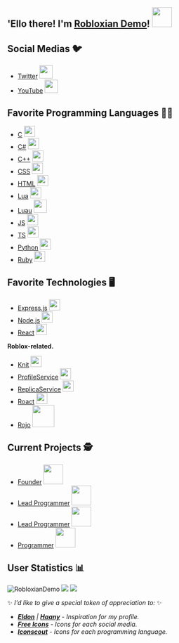 ## 'Ello there! I'm [Robloxian Demo](https://www.youtube.com/c/Demoman/)! <img src = "https://media3.giphy.com/media/3ohhwMDyS6rv3sB8yI/giphy.gif?cid=790b7611pqudfl3ym6b1njv90ivuhdblkdn9ex7jj8gkj1rf&rid=giphy.gif&ct=s" width = "45px">

## Social Medias 🐦
* [Twitter](https://twitter.com/RobloxianDemo) <img src = "https://www.freeiconspng.com/uploads/logo-twitter-icon-symbol-0.png" width = "30"/>
* [YouTube](https://www.youtube.com/c/Demoman) <img src = "https://www.freeiconspng.com/uploads/youtube-logo-21.png" width = "30"/>

## Favorite Programming Languages 👨‍💻
* [C](https://devdocs.io/c) <img src = "https://cdn.iconscout.com/icon/free/png-256/c-57-1175191.png" width = "25"/>
* [C#](https://docs.microsoft.com/en-us/dotnet/csharp/programming-guide) <img src = "https://cdn.iconscout.com/icon/free/png-256/csharp-1-1175241.png" width = "25"/>
* [C++](https://devdocs.io/cpp) <img src = "https://cdn.iconscout.com/icon/free/png-256/c-4-226082.png" width = "25"/>
* [CSS](https://devdocs.io/css) <img src = "https://cdn.iconscout.com/icon/free/png-256/css3-8-1175200.png" width = "25"/>
* [HTML](https://devdocs.io/html) <img src = "https://cdn.iconscout.com/icon/free/png-256/css3-8-1175200.png" width = "25"/>
* [Lua](https://luau-lang.org) <img src = "https://cdn.iconscout.com/icon/free/png-256/lua-3521554-2944972.png" width = "25"/>
* [Luau](https://devdocs.io/lua) <img src = "https://luau-lang.org/assets/images/luau-88.png" width = "30"/>
* [JS](https://devdocs.io/javascript) <img src = "https://cdn.iconscout.com/icon/free/png-256/javascript-1-225993.png" width = "25"/>
* [TS](https://devdocs.io/typescript) <img src = "https://cdn.iconscout.com/icon/free/png-256/typescript-1174965.png" width = "25"/>
* [Python](https://devdocs.io/python) <img src = "https://cdn.iconscout.com/icon/free/png-256/python-2-226051.png" width = "25"/>
* [Ruby](https://devdocs.io/ruby) <img src = "https://cdn.iconscout.com/icon/free/png-256/ruby-3521683-2945127.png" width = "25"/>

## Favorite Technologies 🖥️
* [Express.js](https://expressjs.com/en/5x/api.html) <img src = "https://external-content.duckduckgo.com/ip3/expressjs.com.ico" width = "25"/>
* [Node.js](https://nodejs.org/api/index.html) <img src = "https://cdn.iconscout.com/icon/free/png-256/node-js-3-1174937.png" width = "25"/>
* [React](https://reactjs.org/docs/react-api.html) <img src = "https://cdn.iconscout.com/icon/free/png-256/react-3-1175109.png" width = "25"/>

**Roblox-related.**
* [Knit](https://sleitnick.github.io/Knit/api) <img src = "https://external-content.duckduckgo.com/ip3/developer.roblox.com.ico" width = "25"/>
* [ProfileService](https://madstudioroblox.github.io/ProfileService/api) <img src = "https://external-content.duckduckgo.com/ip3/developer.roblox.com.ico" width = "25"/>
* [ReplicaService](https://madstudioroblox.github.io/ReplicaService/api) <img src = "https://external-content.duckduckgo.com/ip3/developer.roblox.com.ico" width = "25"/>
* [Roact](https://roblox.github.io/roact/api-reference) <img src = "https://external-content.duckduckgo.com/ip3/developer.roblox.com.ico" width = "25"/>
* [Rojo](https://rojo.space/docs/v6) <img src = "https://rojo.space/img/logo.png" width = "50"/>

## Current Projects 🕵️
* [Founder](https://twitter.com/Facilitative_) <img src = "https://tr.rbxcdn.com/1dd88c0308dcb21b089db6e2b61646d2/150/150/Image/Png" width = "45"/>
* [Lead Programmer](https://www.roblox.com/groups/5376709/Incentive-Team) <img src = "https://tr.rbxcdn.com/cf75f95d92a259b70af9facf4e9b0b3f/150/150/Image/Png" width = "45"/>
* [Lead Programmer](https://www.roblox.com/groups/13208645/Misfit-Pixels) <img src = "https://tr.rbxcdn.com/28feda7a45e66cd8cab00498c5b7791b/150/150/Image/Png" width = "45"/>
* [Programmer](https://twitter.com/ChibiVerseRBLX) <img src = "https://tr.rbxcdn.com/c608011911437bd108419f43bc720ad2/150/150/Image/Png" width = "45"/>

## User Statistics 📊
<img src = "https://komarev.com/ghpvc/?username=RobloxianDemo" alt = "RobloxianDemo" />
<img src = "https://github-readme-stats.vercel.app/api/top-langs/?username=RobloxianDemo&layout=compact" /> <img src = "https://github-readme-stats.vercel.app/api?username=RobloxianDemo&show_icons=true" />

✨ *I'd like to give a special token of appreciation to:* ✨
* ***[Eldon](https://github.com/eldonwilliams)** | **[Haany](https://github.com/MarikIshtar007/MarikIshtar007)** - Inspiration for my profile.*
* ***[Free Icons](https://www.freeiconspng.com/)** - Icons for each social media.*
* ***[Iconscout](https://iconscout.com/)** - Icons for each programming language.*
